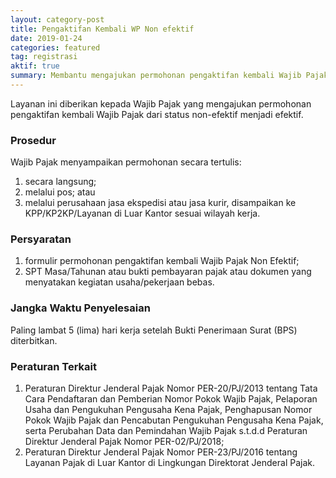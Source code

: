 ```yaml
---
layout: category-post
title: Pengaktifan Kembali WP Non efektif
date: 2019-01-24
categories: featured
tag: registrasi
aktif: true
summary: Membantu mengajukan permohonan pengaktifan kembali Wajib Pajak dari status non-efektif menjadi efektif.
---
```

Layanan ini diberikan kepada Wajib Pajak yang mengajukan permohonan pengaktifan kembali Wajib Pajak dari status non-efektif menjadi efektif.

### Prosedur
Wajib Pajak menyampaikan permohonan secara tertulis:
1. secara langsung;
2. melalui pos; atau
3. melalui perusahaan jasa ekspedisi atau jasa kurir, disampaikan ke KPP/KP2KP/Layanan di Luar Kantor sesuai wilayah kerja.

### Persyaratan
1. formulir permohonan pengaktifan kembali Wajib Pajak Non Efektif;
2. SPT Masa/Tahunan atau bukti pembayaran pajak atau dokumen yang menyatakan kegiatan usaha/pekerjaan bebas.

### Jangka Waktu Penyelesaian
Paling lambat 5 (lima) hari kerja setelah Bukti Penerimaan Surat (BPS) diterbitkan.

### Peraturan Terkait
1. Peraturan Direktur Jenderal Pajak Nomor PER-20/PJ/2013 tentang Tata Cara Pendaftaran dan Pemberian Nomor Pokok Wajib Pajak, Pelaporan Usaha dan Pengukuhan Pengusaha Kena Pajak, Penghapusan Nomor Pokok Wajib Pajak dan Pencabutan Pengukuhan Pengusaha Kena Pajak, serta Perubahan Data dan Pemindahan Wajib Pajak s.t.d.d Peraturan Direktur Jenderal Pajak Nomor PER-02/PJ/2018;
2. Peraturan Direktur Jenderal Pajak Nomor PER-23/PJ/2016 tentang Layanan Pajak di Luar Kantor di Lingkungan Direktorat Jenderal Pajak.